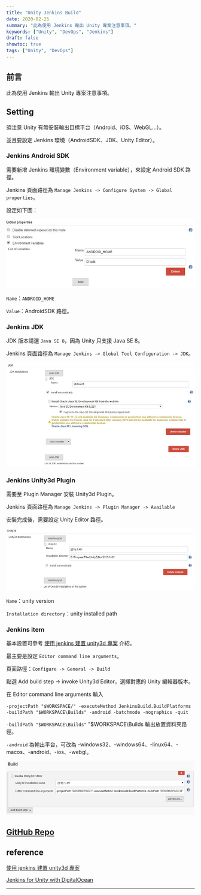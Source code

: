 ```yaml
---
title: "Unity Jenkins Build"
date: 2020-02-25
summary: "此為使用 Jenkins 輸出 Unity 專案注意事項。"
keywords: ["Unity", "DevOps", "Jenkins"]
draft: false
showtoc: true
tags: ["Unity", "DevOps"]
---
```


## 前言

此為使用 Jenkins 輸出 Unity 專案注意事項。

## Setting

須注意 Unity 有無安裝輸出目標平台（Android、iOS、WebGL...）。

並且要設定 Jenkins 環境（AndroidSDK、JDK、Unity Editor）。

### Jenkins Android SDK

需要新增 Jenkins 環境變數（Environment variable），來設定 Android SDK 路徑。

Jenkins 頁面路徑為 `Manage Jenkins -> Configure System -> Global properties`。

設定如下圖：

![img_1]

`Name`：`ANDROID_HOME`

`Value`：AndroidSDK 路徑。

### Jenkins JDK

JDK 版本請選 `Java SE 8`，因為 Unity 只支援 Java SE 8。

Jenkins 頁面路徑為 `Manage Jenkins -> Global Tool Configuration -> JDK`。

![img_2]

### Jenkins Unity3d Plugin

需要至 Plugin Manager 安裝 Unity3d Plugin。

Jenkins 頁面路徑為 `Manage Jenkins -> Plugin Manager -> Available`

安裝完成後，需要設定 Unity Editor 路徑。

![img_3]

`Name`：unity version

`Installation directory`：unity installed path

### Jenkins item

基本設置可參考 [使用 jenkins 建置 unity3d 專案][ref_1] 介紹。

最主要是設定 `Editor command line arguments`。

頁面路徑：`Configure -> General -> Build`

點選 Add build step -> invoke Unity3d Editor，選擇對應的 Unity 編輯器版本。

在 Editor command line arguments 輸入

```text
-projectPath "$WORKSPACE/" -executeMethod JenkinsBuild.BuildPlatforms -buildPath "$WORKSPACE\Builds" -android -batchmode -nographics -quit
```

`-buildPath "$WORKSPACE\Builds"` "$WORKSPACE\Builds 輸出放置資料夾路徑。

`-android` 為輸出平台，可改為 -windows32、-windows64、-linux64、-macos、-android、-ios、-webgl。

![img_4]

## [GitHub Repo][github]

## reference

[使用 jenkins 建置 unity3d 專案][ref_1]

[Jenkins for Unity with DigitalOcean][ref_2]

---

[img_1]: https://raw.githubusercontent.com/Wenrong274/UnityJenkinsBuild/master/doc/img/1.JPG
[img_2]: https://raw.githubusercontent.com/Wenrong274/UnityJenkinsBuild/master/doc/img/2.JPG
[img_3]: https://raw.githubusercontent.com/Wenrong274/UnityJenkinsBuild/master/doc/img/3.JPG
[img_4]: https://raw.githubusercontent.com/Wenrong274/UnityJenkinsBuild/master/doc/img/4.JPG
[github]: https://github.com/Wenrong274/UnityJenkinsBuild
[ref_1]: http://hoseex.blogspot.com/2017/12/jenkinsunity3d.html
[ref_2]: https://github.com/CarlHalstead/Jenkins-for-Unity-with-DigitalOcean/
